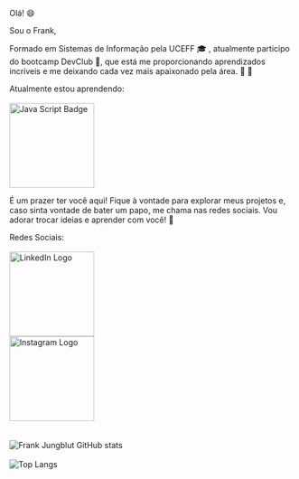 Olá! :smile:

Sou o Frank,

Formado em Sistemas de Informação pela UCEFF :mortar_board: , atualmente participo do bootcamp DevClub 🥑, que está me proporcionando aprendizados incríveis e me deixando cada vez mais apaixonado pela área. :star2: :sparkling_heart:

Atualmente estou aprendendo:<br><br>
<img src="https://img.shields.io/badge/JavaScript-323330?style=for-the-badge&logo=javascript&logoColor=F7DF1E" alt="Java Script Badge" width="150px"/>

É um prazer ter você aqui! Fique à vontade para explorar meus projetos e, caso sinta vontade de bater um papo, me chama nas redes sociais. Vou adorar trocar ideias e aprender com você! :rocket:

Redes Sociais:<br><br>
<a href="www.linkedin.com/in/frank-schwertz-jungblut-462902178"><img src="https://img.shields.io/badge/LinkedIn-0A66C2.svg?style=for-the-badge&logo=LinkedIn&logoColor=white" alt="LinkedIn Logo" width="150px"/></a><br>
<a href="https://www.instagram.com/franksjungblut/"><img src="https://img.shields.io/badge/Instagram-E4405F.svg?style=for-the-badge&logo=Instagram&logoColor=white" alt="Instagram Logo" width="150px"/></a><br>
<br>
<br>
![Frank Jungblut GitHub stats](https://github-readme-stats.vercel.app/api?username=frankjungblut&show_icons=true&theme=transparent)
<br>
<br>
![Top Langs](https://github-readme-stats.vercel.app/api/top-langs/?username=frankjungblut&hide_progress=true)
